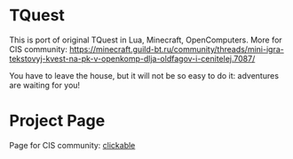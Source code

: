 # TQuest
This is port of original TQuest in Lua, Minecraft, OpenComputers. More for CIS community: https://minecraft.guild-bt.ru/community/threads/mini-igra-tekstovyj-kvest-na-pk-v-openkomp-dlja-oldfagov-i-cenitelej.7087/

You have to leave the house, but it will not be so easy to do it: adventures are waiting for you!

# Project Page
Page for CIS community: [clickable](https://unkov.su/projects/tquest1/)
